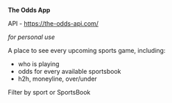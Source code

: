 **The Odds App**

API - https://the-odds-api.com/

*for personal use*

A place to see every upcoming sports game, including:
- who is playing
- odds for every available sportsbook
- h2h, moneyline, over/under

Filter by sport or SportsBook